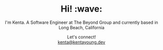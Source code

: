 <h1 align='center'> Hi! :wave:</h1>
<p align='center'>
I'm Kenta. A Software Engineer at The Beyond Group and currently based in Long Beach, California
</p>
<div align='center'>Let's connect!</div>
<div align='center'><a href="mailto:kenta@kentayoung.dev">kenta@kentayoung.dev</a></div>

<!--
**kentayoung/kentayoung** is a ✨ _special_ ✨ repository because its `README.md` (this file) appears on your GitHub profile.

Here are some ideas to get you started:

- 🔭 I’m currently working on ...
- 🌱 I’m currently learning ...
- 👯 I’m looking to collaborate on ...
- 🤔 I’m looking for help with ...
- 💬 Ask me about ...
- 📫 How to reach me: ...
- 😄 Pronouns: ...
- ⚡ Fun fact: ...
-->
